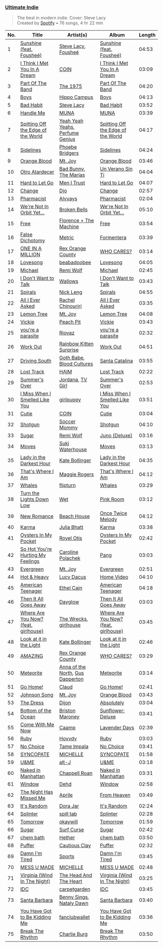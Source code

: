 ### [Ultimate Indie](https://open.spotify.com/playlist/37i9dQZF1DX2Nc3B70tvx0)

> The best in modern indie. Cover: Steve Lacy <br>
> Created by [Spotify](https://open.spotify.com/user/spotify) • 76 songs, 4 hr 22 min

| No. | Title | Artist(s) | Album | Length |
|---|---|---|---|---|
| 1 | [Sunshine (feat. Fousheé)](https://open.spotify.com/track/0mRbKcvmbbUtfFyfeFHCJa) | [Steve Lacy](https://open.spotify.com/artist/57vWImR43h4CaDao012Ofp), [Fousheé](https://open.spotify.com/artist/6trIghKwHRUyxwvm66HLHH) | [Sunshine (feat. Fousheé)](https://open.spotify.com/album/7gZSlFN7JLTjoBMEmApXHk) | 04:53 |
| 2 | [I Think I Met You In A Dream](https://open.spotify.com/track/09MZIpr7ciaUZyxHKb37Mz) | [COIN](https://open.spotify.com/artist/0ZxZlO7oWCSYMXhehpyMvE) | [I Think I Met You In A Dream](https://open.spotify.com/album/22LPEr1Zguz9lVmqLQReEO) | 03:09 |
| 3 | [Part Of The Band](https://open.spotify.com/track/79vEv8zqy9tLYsTxxkXHXq) | [The 1975](https://open.spotify.com/artist/3mIj9lX2MWuHmhNCA7LSCW) | [Part Of The Band](https://open.spotify.com/album/4B8N7qve3H2cNQux3vqywM) | 04:20 |
| 4 | [Boys](https://open.spotify.com/track/7yfLvK7r1w5bql3G0Uha5w) | [Hippo Campus](https://open.spotify.com/artist/1btWGBz4Uu1HozTwb2Lm8A) | [Boys](https://open.spotify.com/album/6GekJIWdpmASWvY6maRfHH) | 04:13 |
| 5 | [Bad Habit](https://open.spotify.com/track/5CM4UuQ9Gnd6K2YyKGPMoK) | [Steve Lacy](https://open.spotify.com/artist/57vWImR43h4CaDao012Ofp) | [Bad Habit](https://open.spotify.com/album/69JpAhN3XgLkOsJ7MCtW4V) | 03:52 |
| 6 | [Handle Me](https://open.spotify.com/track/6CH7kVUC4j5OpsAT7zLBwa) | [MUNA](https://open.spotify.com/artist/6xdRb2GypJ7DqnWAI2mHGn) | [MUNA](https://open.spotify.com/album/4ndTvTrNwgUfRw4g1R2B4l) | 03:39 |
| 7 | [Spitting Off the Edge of the World](https://open.spotify.com/track/3kBBjItT7JnKi28k68dGkr) | [Yeah Yeah Yeahs](https://open.spotify.com/artist/3TNt4aUIxgfy9aoaft5Jj2), [Perfume Genius](https://open.spotify.com/artist/2ueoLVCXQ948OfhVvAy3Nn) | [Spitting Off the Edge of the World](https://open.spotify.com/album/1Jkvi8YFy8FpDK23tTlrhG) | 04:17 |
| 8 | [Sidelines](https://open.spotify.com/track/4SKvKJaqkRl1bUZWEqTYzl) | [Phoebe Bridgers](https://open.spotify.com/artist/1r1uxoy19fzMxunt3ONAkG) | [Sidelines](https://open.spotify.com/album/7tCdWRuurBiq82DvVDCGgF) | 04:24 |
| 9 | [Orange Blood](https://open.spotify.com/track/2mKz0wGscPw1xnTvrTlQUi) | [Mt. Joy](https://open.spotify.com/artist/69tiO1fG8VWduDl3ji2qhI) | [Orange Blood](https://open.spotify.com/album/2H1cK9wMY3GreIFvcNnice) | 03:46 |
| 10 | [Otro Atardecer](https://open.spotify.com/track/0E0DRHf5PfMeor0ZCwB3oT) | [Bad Bunny](https://open.spotify.com/artist/4q3ewBCX7sLwd24euuV69X), [The Marías](https://open.spotify.com/artist/2sSGPbdZJkaSE2AbcGOACx) | [Un Verano Sin Ti](https://open.spotify.com/album/3RQQmkQEvNCY4prGKE6oc5) | 04:04 |
| 11 | [Hard to Let Go](https://open.spotify.com/track/7lKN7pik3CelVWHWGp6DfB) | [Men I Trust](https://open.spotify.com/artist/3zmfs9cQwzJl575W1ZYXeT) | [Hard to Let Go](https://open.spotify.com/album/0PboTq5CUcoilt6IJS2SQo) | 04:07 |
| 12 | [Change](https://open.spotify.com/track/1D7sWofAbWelYs35iRM08U) | [Djo](https://open.spotify.com/artist/5p9HO3XC5P3BLxJs5Mtrhm) | [Change](https://open.spotify.com/album/5fjPFnPn0paRfom3TawNE6) | 02:57 |
| 13 | [Pharmacist](https://open.spotify.com/track/2Ccis7gEx0Obkn5rniQdIj) | [Alvvays](https://open.spotify.com/artist/3kzwYV3OCB010YfXMF0Avt) | [Pharmacist](https://open.spotify.com/album/64JNhi1z2dWvcvKY37z2BQ) | 02:04 |
| 14 | [We're Not In Orbit Yet…](https://open.spotify.com/track/45iaKryj5SvdzinlHHrDlL) | [Broken Bells](https://open.spotify.com/artist/6dgwEwnK0YtDfS9XhRwBTG) | [We're Not In Orbit Yet…](https://open.spotify.com/album/1BvFdIWtys20Hm0sFVeqeT) | 05:10 |
| 15 | [Free](https://open.spotify.com/track/6k7vblX4M4TgEjPt6jLoHZ) | [Florence + The Machine](https://open.spotify.com/artist/1moxjboGR7GNWYIMWsRjgG) | [Free](https://open.spotify.com/album/1P2IeydghXZHVulSJLtReQ) | 03:54 |
| 16 | [False Dichotomy](https://open.spotify.com/track/6Lg3XL27eplXv3TENt2Twa) | [Metric](https://open.spotify.com/artist/1rCIEwPp5OnXW0ornlSsRl) | [Formentera](https://open.spotify.com/album/1S5vq5vSHCnCJnMljIiuS6) | 03:39 |
| 17 | [ONE IN A MILLION](https://open.spotify.com/track/2XkDm5m2vPowecEAAR5gmb) | [Rex Orange County](https://open.spotify.com/artist/7pbDxGE6nQSZVfiFdq9lOL) | [WHO CARES?](https://open.spotify.com/album/2yI4m5Yu2tl8v0It5P9WVz) | 03:14 |
| 18 | [Lovesong](https://open.spotify.com/track/06T3xyN0Gx1U4FyifkwLsk) | [beabadoobee](https://open.spotify.com/artist/35l9BRT7MXmM8bv2WDQiyB) | [Lovesong](https://open.spotify.com/album/6grV1LAfe5fUZ04vSexZtb) | 04:05 |
| 19 | [Michael](https://open.spotify.com/track/5niZJWbyibvP1huOd2XUde) | [Remi Wolf](https://open.spotify.com/artist/0NB5HROxc8dDBXpkIi1v3d) | [Michael](https://open.spotify.com/album/12uiCiql0IX6dT6yMXEwGq) | 02:45 |
| 20 | [I Don't Want to Talk](https://open.spotify.com/track/1KO4aiGkvF1eMTBrzL4vAd) | [Wallows](https://open.spotify.com/artist/0NIPkIjTV8mB795yEIiPYL) | [I Don't Want to Talk](https://open.spotify.com/album/29l8Ddx32NKjtpeZic3U1I) | 03:43 |
| 21 | [Spirals](https://open.spotify.com/track/21XK3S7N0Jyx9IJLG1tF6D) | [Nick Leng](https://open.spotify.com/artist/2fR4D8OveDTHMvCvm7paAO) | [Spirals](https://open.spotify.com/album/3jatKNCm41BJlB7y27emjF) | 04:55 |
| 22 | [All I Ever Asked](https://open.spotify.com/track/2F9DCIJ7ZXHhNkiIlIIOkw) | [Rachel Chinouriri](https://open.spotify.com/artist/4wrzxtBZw20ufDstKyTnnP) | [All I Ever Asked](https://open.spotify.com/album/2FuT85CBZhzZ8dndFdtwXn) | 03:35 |
| 23 | [Lemon Tree](https://open.spotify.com/track/0SnCZci0wyVj0RZXknNaWq) | [Mt. Joy](https://open.spotify.com/artist/69tiO1fG8VWduDl3ji2qhI) | [Lemon Tree](https://open.spotify.com/album/4ibM2rJfsOdr0d72AlOI2G) | 04:08 |
| 24 | [Vickie](https://open.spotify.com/track/57U1PB3FAleLul5wMj5dEZ) | [Peach Pit](https://open.spotify.com/artist/6fC2AcsQtd9h4BWELbbire) | [Vickie](https://open.spotify.com/album/526tAZMztvUDsuiSs4Z7Ml) | 03:43 |
| 25 | [you're a parasite](https://open.spotify.com/track/2uMv1AvQhvXk4F3DAeABGg) | [Riovaz](https://open.spotify.com/artist/1bhZt10yZVCJfp3HaNxJv8) | [you're a parasite](https://open.spotify.com/album/0gxx85pC89jMKmPIyL0kPa) | 02:32 |
| 26 | [Work Out](https://open.spotify.com/track/1wQhpsuVJFxrvESjqUvlkt) | [Rainbow Kitten Surprise](https://open.spotify.com/artist/4hz8tIajF2INpgM0qzPJz2) | [Work Out](https://open.spotify.com/album/1YBO4zKTVcNxP1VREsBc3h) | 04:51 |
| 27 | [Driving South](https://open.spotify.com/track/1Mp50vmIphq9ui2UUJoX3m) | [Goth Babe](https://open.spotify.com/artist/7o96HO2zrujyATtVsqGhh3), [Blood Cultures](https://open.spotify.com/artist/1kDqy7SpqyJ7aZi7cqSBis) | [Santa Catalina](https://open.spotify.com/album/6wv8zT8vG5EICl083UHoVm) | 03:55 |
| 28 | [Lost Track](https://open.spotify.com/track/3dxgq3THNqGk6Mv5ZZ7yXY) | [HAIM](https://open.spotify.com/artist/4Ui2kfOqGujY81UcPrb5KE) | [Lost Track](https://open.spotify.com/album/3oiTuW8YuHwmhpDHQOdJGE) | 02:22 |
| 29 | [Summer's Over](https://open.spotify.com/track/20pi3c6HXmaEeElCswISpD) | [Jordana](https://open.spotify.com/artist/5Bw9kFNhy019e4IBCJZlzw), [TV Girl](https://open.spotify.com/artist/0Y6dVaC9DZtPNH4591M42W) | [Summer's Over](https://open.spotify.com/album/4l58JlPq72gOA4veRxboVR) | 02:53 |
| 30 | [I Miss When I Smelled Like You](https://open.spotify.com/track/6IhWjoBYe5hvHKA4ZLH4dX) | [girlpuppy](https://open.spotify.com/artist/2dV0D4uKMB4c8VhYHzt360) | [I Miss When I Smelled Like You](https://open.spotify.com/album/0L0s3OfgFfFoHBlk1A07WH) | 03:51 |
| 31 | [Cutie](https://open.spotify.com/track/4nLTOnpSCBwRlul92HLIyW) | [COIN](https://open.spotify.com/artist/0ZxZlO7oWCSYMXhehpyMvE) | [Cutie](https://open.spotify.com/album/5bn7iiPpq2Za6KX1PekKD2) | 03:04 |
| 32 | [Shotgun](https://open.spotify.com/track/35PUhhwZL4HhmuqgOeFcfg) | [Soccer Mommy](https://open.spotify.com/artist/4wXchxfTTggLtzkoUhO86Q) | [Shotgun](https://open.spotify.com/album/0Yej0tiVfjM6odIQpyulOv) | 04:10 |
| 33 | [Sugar](https://open.spotify.com/track/79nkN1EmB1B03uZi9DcS4w) | [Remi Wolf](https://open.spotify.com/artist/0NB5HROxc8dDBXpkIi1v3d) | [Juno (Deluxe)](https://open.spotify.com/album/7dMtse1hCWqbfFGMLW2clA) | 03:16 |
| 34 | [Moves](https://open.spotify.com/track/56m9pSdW8e56jiadoFKuu8) | [Suki Waterhouse](https://open.spotify.com/artist/5GGJosGMs08YEmKTZJe1fL) | [Moves](https://open.spotify.com/album/5kMj4ooSnYk9MUCedMrhi7) | 03:13 |
| 35 | [Lady in the Darkest Hour](https://open.spotify.com/track/0vx0HNWpitK8Y5L53ZY1C1) | [Kate Bollinger](https://open.spotify.com/artist/4eArh1v6UwBbKkjdgHCned) | [Lady in the Darkest Hour](https://open.spotify.com/album/7DuLlRk308fbnlPKEDqbUY) | 04:35 |
| 36 | [That's Where I Am](https://open.spotify.com/track/4f1KkbXHnfIVZ9vmIExByJ) | [Maggie Rogers](https://open.spotify.com/artist/4NZvixzsSefsNiIqXn0NDe) | [That's Where I Am](https://open.spotify.com/album/1gBMpfSlQWoMIsR48U7DLr) | 04:12 |
| 37 | [Whales](https://open.spotify.com/track/6XTQ6FLLNseIvbTKJmnC5v) | [flipturn](https://open.spotify.com/artist/7FKTg75ADVMZgY3P9ZMRtH) | [Whales](https://open.spotify.com/album/4BFqoaKETPgls6ZnLnakjp) | 03:29 |
| 38 | [Turn the Lights Down Low](https://open.spotify.com/track/1SNhcEKK6m83oLxLWQJcqk) | [Wet](https://open.spotify.com/artist/2i9uaNzfUtuApAjEf1omV8) | [Pink Room](https://open.spotify.com/album/1Hu2L5nA5Rg48bKOtIkmJB) | 03:12 |
| 39 | [New Romance](https://open.spotify.com/track/5ZhBx7W9rigl2vuRdT27rq) | [Beach House](https://open.spotify.com/artist/56ZTgzPBDge0OvCGgMO3OY) | [Once Twice Melody](https://open.spotify.com/album/4uGklcCyzOko2IOYtMzUNg) | 04:12 |
| 40 | [Karma](https://open.spotify.com/track/3LF6MTkvDYOacFQPFVc15x) | [Julia Bhatt](https://open.spotify.com/artist/36gYC6OhU5Rn3RiPUXom22) | [Karma](https://open.spotify.com/album/61KoBGeD97zmY9yOQqDEVo) | 03:38 |
| 41 | [Oysters In My Pocket](https://open.spotify.com/track/2B664ulJSVBd6B8SAY3Wux) | [Royel Otis](https://open.spotify.com/artist/5b5bt4mZQpJMoCRbiQ7diH) | [Oysters In My Pocket](https://open.spotify.com/album/2tQ8dsmr0EpIJ5FFyUMQES) | 02:42 |
| 42 | [So Hot You're Hurting My Feelings](https://open.spotify.com/track/5B6Kjha6RRIMWGN7zGsAaT) | [Caroline Polachek](https://open.spotify.com/artist/4Ge8xMJNwt6EEXOzVXju9a) | [Pang](https://open.spotify.com/album/4ClyeVlAKJJViIyfVW0yQD) | 03:03 |
| 43 | [Evergreen](https://open.spotify.com/track/2dHT2samnOh9mGhCBlicpf) | [Mt. Joy](https://open.spotify.com/artist/69tiO1fG8VWduDl3ji2qhI) | [Evergreen](https://open.spotify.com/album/5eHNalmognU8bbYYMhgXRL) | 02:51 |
| 44 | [Hot & Heavy](https://open.spotify.com/track/6SIooImkHGKCIwgUZ3WDvD) | [Lucy Dacus](https://open.spotify.com/artist/07D1Bjaof0NFlU32KXiqUP) | [Home Video](https://open.spotify.com/album/2nwfSapJ3YIq7Ofad4Vuh1) | 04:10 |
| 45 | [American Teenager](https://open.spotify.com/track/2k5D4U0IEcEW5eGyNtpXhH) | [Ethel Cain](https://open.spotify.com/artist/0avMDS4HyoCEP6RqZJWpY2) | [American Teenager](https://open.spotify.com/album/5LFr8f5ZW3vhdaDKsIDh7a) | 04:18 |
| 46 | [Then It All Goes Away](https://open.spotify.com/track/5RaThsdZpF9WWwoP00NjLI) | [Dayglow](https://open.spotify.com/artist/6eJa3zG1QZLRB3xgRuyxbm) | [Then It All Goes Away](https://open.spotify.com/album/1WuvMjvT8P5oOpe51cQdO1) | 03:03 |
| 47 | [Where Are You Now? (feat. girlhouse)](https://open.spotify.com/track/5iYv4Kj9EEBMJRoFOlJWeb) | [The Wrecks](https://open.spotify.com/artist/458aS6ALc3QkzwfR5USt34), [girlhouse](https://open.spotify.com/artist/7AWyYXZ5tIc0xNSfKLD3QX) | [Where Are You Now? (feat. girlhouse)](https://open.spotify.com/album/5bIbXSqZjr3m6DBm6t7HPQ) | 03:45 |
| 48 | [Look at it in the Light](https://open.spotify.com/track/4hFwJpN49gRhIXD967q3MB) | [Kate Bollinger](https://open.spotify.com/artist/4eArh1v6UwBbKkjdgHCned) | [Look at it in the Light](https://open.spotify.com/album/3MKaD7aYasZcnBvv8g2XKO) | 02:46 |
| 49 | [AMAZING](https://open.spotify.com/track/3OM6qQmdFV6uy61GIqpRtf) | [Rex Orange County](https://open.spotify.com/artist/7pbDxGE6nQSZVfiFdq9lOL) | [WHO CARES?](https://open.spotify.com/album/2yI4m5Yu2tl8v0It5P9WVz) | 03:29 |
| 50 | [Meteorite](https://open.spotify.com/track/6el1gIJ39V0ycFwNLZiKm7) | [Anna of the North](https://open.spotify.com/artist/1mSJCvDX0W7Dn7S9C6vmvI), [Gus Dapperton](https://open.spotify.com/artist/6sHCvZe1PHrOAuYlwTLNH4) | [Meteorite](https://open.spotify.com/album/0fwTvb0Qo1pjmAr82hCE7t) | 03:14 |
| 51 | [Go Home!](https://open.spotify.com/track/5lMMj6wp1O5POGMrrJLjzy) | [Claud](https://open.spotify.com/artist/5MaQlvNGOaTj39apHsXVq1) | [Go Home!](https://open.spotify.com/album/6JDNtBDAUI8KaWT0TAqetc) | 02:41 |
| 52 | [Johnson Song](https://open.spotify.com/track/1g3hJAu22j2gINrSTSpwp0) | [Mt. Joy](https://open.spotify.com/artist/69tiO1fG8VWduDl3ji2qhI) | [Orange Blood](https://open.spotify.com/album/3EP2uvI3t1m5UCCSA1iTtV) | 03:43 |
| 53 | [The Dress](https://open.spotify.com/track/0YMe6PHRbeDcN7KJdCG0bW) | [Dijon](https://open.spotify.com/artist/0knGpCTbmG4ctl1wzYRZs4) | [Absolutely](https://open.spotify.com/album/4E691gbRgo2Zb6ToII2DWO) | 03:04 |
| 54 | [Bottom of the Ocean](https://open.spotify.com/track/2aZd0oQUnICyk3KYFbBaW1) | [Briston Maroney](https://open.spotify.com/artist/7vtSUU3zpHeYJfX6BPNrJd) | [Sunflower: Deluxe](https://open.spotify.com/album/6SqMNL4do3px3cHCyUS8V8) | 03:41 |
| 55 | [Come With Me Now](https://open.spotify.com/track/6FCmFo5oqhPerHy187op7H) | [Caamp](https://open.spotify.com/artist/0wyMPXGfOuQzNR54ujR9Ix) | [Lavender Days](https://open.spotify.com/album/6RgGsXtsTnwA53ts3jDeDW) | 02:39 |
| 56 | [Ruby](https://open.spotify.com/track/1TpnOSWYogJ42c6ZcGrhzR) | [Hovvdy](https://open.spotify.com/artist/59RNNqeEfkq3X5pfOQxZ3C) | [Ruby](https://open.spotify.com/album/2DCczRf9UGm6zbZoAMJUAf) | 03:03 |
| 57 | [No Choice](https://open.spotify.com/track/4dj1qglNo2j45K8z2sDFEY) | [Tame Impala](https://open.spotify.com/artist/5INjqkS1o8h1imAzPqGZBb) | [No Choice](https://open.spotify.com/album/61hEtv7eRNxChNrsbpGXSC) | 03:41 |
| 58 | [SYNCOPATE](https://open.spotify.com/track/6s3UHVDqqqNHa1HyynG4VI) | [MICHELLE](https://open.spotify.com/artist/4yYvor6Rq4fG82J1L47DYp) | [SYNCOPATE](https://open.spotify.com/album/4jbLhacGYxjKk9wS37eJTL) | 01:58 |
| 59 | [U&ME](https://open.spotify.com/track/4UoZigJdqn8y8jmMzuvmLd) | [alt-J](https://open.spotify.com/artist/3XHO7cRUPCLOr6jwp8vsx5) | [U&ME](https://open.spotify.com/album/4zAk9vfm8nKpkUpCYssqf7) | 03:18 |
| 60 | [Naked in Manhattan](https://open.spotify.com/track/74oXlQPr6x05HDrGVaiYXZ) | [Chappell Roan](https://open.spotify.com/artist/7GlBOeep6PqTfFi59PTUUN) | [Naked in Manhattan](https://open.spotify.com/album/2aA0deq09WgAaMzIpQcv4p) | 03:31 |
| 61 | [Window](https://open.spotify.com/track/3uTs3FopDp2M8oG4HpqtBh) | [Dehd](https://open.spotify.com/artist/6yzuBFtT6dK2aQMZJZtcB1) | [Window](https://open.spotify.com/album/4WdDyijYvAB6H5RIZTnCVj) | 02:58 |
| 62 | [The Night Has Missed Me](https://open.spotify.com/track/0tH8LYAaoTsPWmFeEUEnIF) | [Aprile](https://open.spotify.com/artist/7oEYc5uIsL3oSolbDkG39P) | [From Heaven](https://open.spotify.com/album/260smJl1zubR2fxh8OD0rz) | 03:49 |
| 63 | [It's Random](https://open.spotify.com/track/3gaerxLTSaKc8miymFRkVA) | [Dora Jar](https://open.spotify.com/artist/4V30Q8ACPdJCcAmAYibfrH) | [It's Random](https://open.spotify.com/album/2Y4v8He65mQHczvIzanV2W) | 02:24 |
| 64 | [Splinter](https://open.spotify.com/track/1oMKYS43XRqNsY1SVuiCoJ) | [spill tab](https://open.spotify.com/artist/3qqkHeEhezlIaNj1vFYH2r) | [Splinter](https://open.spotify.com/album/41mLVNvRtzAvh8W3Ybhx6K) | 02:28 |
| 65 | [Tomorrow](https://open.spotify.com/track/6AWssBCESVyeRIlaHzNIDA) | [okaywill](https://open.spotify.com/artist/79oW06N8yKp6hKp71ieN7L) | [Tomorrow](https://open.spotify.com/album/7wwxAL7OA0AvhWjl87OBKb) | 01:59 |
| 66 | [Sugar](https://open.spotify.com/track/3Tuz3Ec6n03nPTAa5knMm8) | [Surf Curse](https://open.spotify.com/artist/1gl0S9pS0Zw0qfa14rDD3D) | [Sugar](https://open.spotify.com/album/3Ql9TVwS8g3bnK1ImDhXMX) | 02:42 |
| 67 | [chem bath](https://open.spotify.com/track/6lqdNLE6pMZ3eFX8TlY1XS) | [Hether](https://open.spotify.com/artist/5O35zGUolf87RATk2NgSD3) | [chem bath](https://open.spotify.com/album/3XPUkbT1Gz0ce4McTPSJZZ) | 03:50 |
| 68 | [Puffer](https://open.spotify.com/track/2NC0JdCc2XgrNa0ipNOfML) | [Cautious Clay](https://open.spotify.com/artist/6iWuBN32BqCJAeXW6o3nil) | [Puffer](https://open.spotify.com/album/0YmzktvGgOcjZCYjSdcG6n) | 02:32 |
| 69 | [Damn I'm Tired](https://open.spotify.com/track/3HyzMwZ7JHVp07a9YQnpWJ) | [Sports](https://open.spotify.com/artist/4AGNJdJiVltImYk1UTLE0K) | [Damn I'm Tired](https://open.spotify.com/album/0LqHbdzLluBS0k9Wh7bmKu) | 03:45 |
| 70 | [MESS U MADE](https://open.spotify.com/track/7xW3rU5rzv4ghw0h8APxuH) | [MICHELLE](https://open.spotify.com/artist/4yYvor6Rq4fG82J1L47DYp) | [MESS U MADE](https://open.spotify.com/album/4TAKHVBXzplL7jNu7HWkEP) | 02:48 |
| 71 | [Virginia (Wind In The Night)](https://open.spotify.com/track/03gx5xXMcfEK7ZnOHsjvJL) | [The Head And The Heart](https://open.spotify.com/artist/0n94vC3S9c3mb2HyNAOcjg) | [Virginia (Wind In The Night)](https://open.spotify.com/album/0NgrmQ40zdQLLqZF09wiIx) | 03:25 |
| 72 | [IDC](https://open.spotify.com/track/43x8gg4AnsyCO5pWmWed1J) | [carpetgarden](https://open.spotify.com/artist/1rw5Io28PBVxMjikCwvevG) | [IDC](https://open.spotify.com/album/5hR9rhURMQx8oewiccoNS8) | 03:45 |
| 73 | [Santa Barbara](https://open.spotify.com/track/5HYPU0x0lbMfMyCASETzK5) | [Benny Sings](https://open.spotify.com/artist/4gHcu2JoaXJ0mV4aNPCd7N), [Nataly Dawn](https://open.spotify.com/artist/1vCgeJQjG0SFPCC9ixbCGz) | [Santa Barbara](https://open.spotify.com/album/0EhDejzVmLY1nFLfym4CGC) | 03:40 |
| 74 | [You Have Got to Be Kidding Me](https://open.spotify.com/track/3kai81vBptYiDfb0QXHv5X) | [fanclubwallet](https://open.spotify.com/artist/1NJUWqbiNAk1BPOyQhb2qe) | [You Have Got to Be Kidding Me](https://open.spotify.com/album/0e0c5rz0pMLFvqR7bDyXtc) | 03:36 |
| 75 | [Break The Rhythm](https://open.spotify.com/track/3aKk3RAc8lXQUum6JfZEfx) | [Charlie Burg](https://open.spotify.com/artist/0ubGY2CcC0tvR0eE6hJaT8) | [Break The Rhythm](https://open.spotify.com/album/3qML5ZBNZDJr2XSf5yWrgY) | 03:50 |
